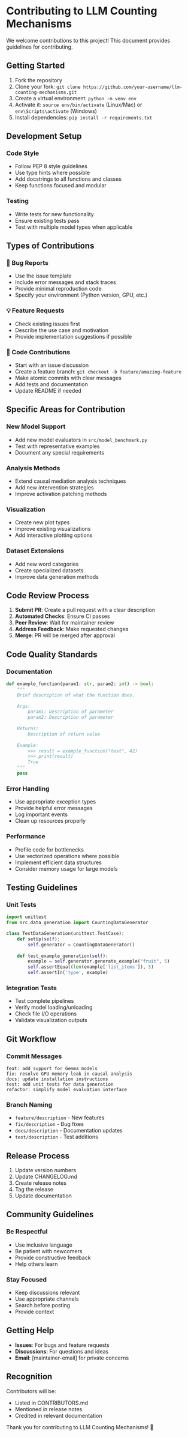 # Contributing to LLM Counting Mechanisms

We welcome contributions to this project! This document provides guidelines for contributing.

## Getting Started

1. Fork the repository
2. Clone your fork: `git clone https://github.com/your-username/llm-counting-mechanisms.git`
3. Create a virtual environment: `python -m venv env`
4. Activate it: `source env/bin/activate` (Linux/Mac) or `env\Scripts\activate` (Windows)
5. Install dependencies: `pip install -r requirements.txt`

## Development Setup

### Code Style
- Follow PEP 8 style guidelines
- Use type hints where possible
- Add docstrings to all functions and classes
- Keep functions focused and modular

### Testing
- Write tests for new functionality
- Ensure existing tests pass
- Test with multiple model types when applicable

## Types of Contributions

### 🐛 Bug Reports
- Use the issue template
- Include error messages and stack traces
- Provide minimal reproduction code
- Specify your environment (Python version, GPU, etc.)

### 💡 Feature Requests
- Check existing issues first
- Describe the use case and motivation
- Provide implementation suggestions if possible

### 🔧 Code Contributions
- Start with an issue discussion
- Create a feature branch: `git checkout -b feature/amazing-feature`
- Make atomic commits with clear messages
- Add tests and documentation
- Update README if needed

## Specific Areas for Contribution

### New Model Support
- Add new model evaluators in `src/model_benchmark.py`
- Test with representative examples
- Document any special requirements

### Analysis Methods
- Extend causal mediation analysis techniques
- Add new intervention strategies
- Improve activation patching methods

### Visualization
- Create new plot types
- Improve existing visualizations
- Add interactive plotting options

### Dataset Extensions
- Add new word categories
- Create specialized datasets
- Improve data generation methods

## Code Review Process

1. **Submit PR**: Create a pull request with a clear description
2. **Automated Checks**: Ensure CI passes
3. **Peer Review**: Wait for maintainer review
4. **Address Feedback**: Make requested changes
5. **Merge**: PR will be merged after approval

## Code Quality Standards

### Documentation
```python
def example_function(param1: str, param2: int) -> bool:
    """
    Brief description of what the function does.
    
    Args:
        param1: Description of parameter
        param2: Description of parameter
        
    Returns:
        Description of return value
        
    Example:
        >>> result = example_function("test", 42)
        >>> print(result)
        True
    """
    pass
```

### Error Handling
- Use appropriate exception types
- Provide helpful error messages
- Log important events
- Clean up resources properly

### Performance
- Profile code for bottlenecks
- Use vectorized operations where possible
- Implement efficient data structures
- Consider memory usage for large models

## Testing Guidelines

### Unit Tests
```python
import unittest
from src.data_generation import CountingDataGenerator

class TestDataGeneration(unittest.TestCase):
    def setUp(self):
        self.generator = CountingDataGenerator()
    
    def test_example_generation(self):
        example = self.generator.generate_example("fruit", 5)
        self.assertEqual(len(example['list_items']), 5)
        self.assertIn('type', example)
```

### Integration Tests
- Test complete pipelines
- Verify model loading/unloading
- Check file I/O operations
- Validate visualization outputs

## Git Workflow

### Commit Messages
```
feat: add support for Gemma models
fix: resolve GPU memory leak in causal analysis
docs: update installation instructions
test: add unit tests for data generation
refactor: simplify model evaluation interface
```

### Branch Naming
- `feature/description` - New features
- `fix/description` - Bug fixes
- `docs/description` - Documentation updates
- `test/description` - Test additions

## Release Process

1. Update version numbers
2. Update CHANGELOG.md
3. Create release notes
4. Tag the release
5. Update documentation

## Community Guidelines

### Be Respectful
- Use inclusive language
- Be patient with newcomers
- Provide constructive feedback
- Help others learn

### Stay Focused
- Keep discussions relevant
- Use appropriate channels
- Search before posting
- Provide context

## Getting Help

- **Issues**: For bugs and feature requests
- **Discussions**: For questions and ideas
- **Email**: [maintainer-email] for private concerns

## Recognition

Contributors will be:
- Listed in CONTRIBUTORS.md
- Mentioned in release notes
- Credited in relevant documentation

Thank you for contributing to LLM Counting Mechanisms! 🚀
